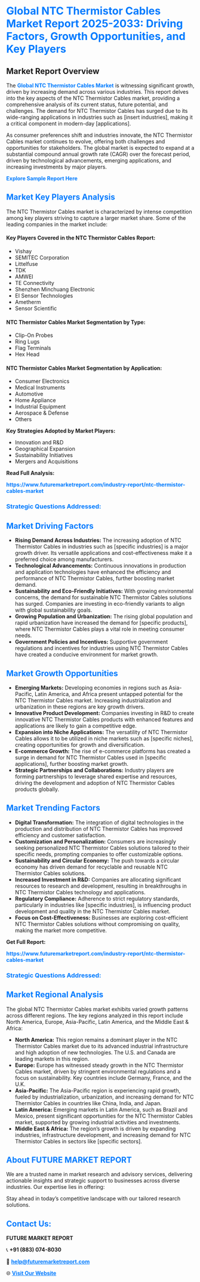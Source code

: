<h1 style="color: #007BFF;">Global NTC Thermistor Cables Market Report 2025-2033: Driving Factors, Growth Opportunities, and Key Players</h1>

<section id="overview">
<h2>Market Report Overview</h2>
<p>The <a href="https://www.futuremarketreport.com/industry-report/ntc-thermistor-cables-market" style="color: #007BFF; text-decoration: none;"><strong>Global NTC Thermistor Cables Market</strong></a> is witnessing significant growth, driven by increasing demand across various industries. This report delves into the key aspects of the NTC Thermistor Cables market, providing a comprehensive analysis of its current status, future potential, and challenges. The demand for NTC Thermistor Cables has surged due to its wide-ranging applications in industries such as [insert industries], making it a critical component in modern-day [applications].</p>
<p>As consumer preferences shift and industries innovate, the NTC Thermistor Cables market continues to evolve, offering both challenges and opportunities for stakeholders. The global market is expected to expand at a substantial compound annual growth rate (CAGR) over the forecast period, driven by technological advancements, emerging applications, and increasing investments by major players.</p>
</section>

<section id="overview">
<p><a href="https://www.futuremarketreport.com/request-sample/reportId=75914" style="color: #007BFF; text-decoration: none;"><strong>Explore Sample Report Here</strong></a></p>
</section>

<section id="key-players">
<h2 style="color: #007BFF;">Market Key Players Analysis</h2>
<p>The NTC Thermistor Cables market is characterized by intense competition among key players striving to capture a larger market share. Some of the leading companies in the market include:</p>
<h4>Key Players Covered in the NTC Thermistor Cables Report:</h4>
<ul><li>Vishay</li><li>SEMITEC Corporation</li><li>Littelfuse</li><li>TDK</li><li>AMWEI</li><li>TE Connectivity</li><li>Shenzhen Minchuang Electronic</li><li>EI Sensor Technologies</li><li>Ametherm</li><li>Sensor Scientific</li></ul>
<h4>NTC Thermistor Cables Market Segmentation by Type:</h4>
<ul><li>Clip-On Probes</li><li>Ring Lugs</li><li>Flag Terminals</li><li>Hex Head</li></ul>

<h4>NTC Thermistor Cables Market Segmentation by Application:</h4>
<ul><li>Consumer Electronics</li><li>Medical Instruments</li><li>Automotive</li><li>Home Appliance</li><li>Industrial Equipment</li><li>Aerospace &amp; Defense</li><li>Others</li></ul>
<p><strong>Key Strategies Adopted by Market Players:</strong></p>
<ul>
<li>Innovation and R&D</li>
<li>Geographical Expansion</li>
<li>Sustainability Initiatives</li>
<li>Mergers and Acquisitions</li>
</ul>
</section>

<section>
<p><strong>Read Full Analysis: </strong></p><a href="https://www.futuremarketreport.com/industry-report/ntc-thermistor-cables-market" style="color: #007BFF; text-decoration: none;"><strong>https://www.futuremarketreport.com/industry-report/ntc-thermistor-cables-market</strong></a>
<h3 style="color: #007BFF;">Strategic Questions Addressed:</h3>
</section>

<section id="driving-factors">
<h2 style="color: #007BFF;">Market Driving Factors</h2>
<ul>
<li><strong>Rising Demand Across Industries:</strong> The increasing adoption of NTC Thermistor Cables in industries such as [specific industries] is a major growth driver. Its versatile applications and cost-effectiveness make it a preferred choice among manufacturers.</li>
<li><strong>Technological Advancements:</strong> Continuous innovations in production and application technologies have enhanced the efficiency and performance of NTC Thermistor Cables, further boosting market demand.</li>
<li><strong>Sustainability and Eco-Friendly Initiatives:</strong> With growing environmental concerns, the demand for sustainable NTC Thermistor Cables solutions has surged. Companies are investing in eco-friendly variants to align with global sustainability goals.</li>
<li><strong>Growing Population and Urbanization:</strong> The rising global population and rapid urbanization have increased the demand for [specific products], where NTC Thermistor Cables plays a vital role in meeting consumer needs.</li>
<li><strong>Government Policies and Incentives:</strong> Supportive government regulations and incentives for industries using NTC Thermistor Cables have created a conducive environment for market growth.</li>
</ul>
</section>

<section id="growth-opportunities">
<h2 style="color: #007BFF;">Market Growth Opportunities</h2>
<ul>
<li><strong>Emerging Markets:</strong> Developing economies in regions such as Asia-Pacific, Latin America, and Africa present untapped potential for the NTC Thermistor Cables market. Increasing industrialization and urbanization in these regions are key growth drivers.</li>
<li><strong>Innovative Product Development:</strong> Companies investing in R&D to create innovative NTC Thermistor Cables products with enhanced features and applications are likely to gain a competitive edge.</li>
<li><strong>Expansion into Niche Applications:</strong> The versatility of NTC Thermistor Cables allows it to be utilized in niche markets such as [specific niches], creating opportunities for growth and diversification.</li>
<li><strong>E-commerce Growth:</strong> The rise of e-commerce platforms has created a surge in demand for NTC Thermistor Cables used in [specific applications], further boosting market growth.</li>
<li><strong>Strategic Partnerships and Collaborations:</strong> Industry players are forming partnerships to leverage shared expertise and resources, driving the development and adoption of NTC Thermistor Cables products globally.</li>
</ul>
</section>

<section id="trending-factors">
<h2 style="color: #007BFF;">Market Trending Factors</h2>
<ul>
<li><strong>Digital Transformation:</strong> The integration of digital technologies in the production and distribution of NTC Thermistor Cables has improved efficiency and customer satisfaction.</li>
<li><strong>Customization and Personalization:</strong> Consumers are increasingly seeking personalized NTC Thermistor Cables solutions tailored to their specific needs, prompting companies to offer customizable options.</li>
<li><strong>Sustainability and Circular Economy:</strong> The push towards a circular economy has driven demand for recyclable and reusable NTC Thermistor Cables solutions.</li>
<li><strong>Increased Investment in R&D:</strong> Companies are allocating significant resources to research and development, resulting in breakthroughs in NTC Thermistor Cables technology and applications.</li>
<li><strong>Regulatory Compliance:</strong> Adherence to strict regulatory standards, particularly in industries like [specific industries], is influencing product development and quality in the NTC Thermistor Cables market.</li>
<li><strong>Focus on Cost-Effectiveness:</strong> Businesses are exploring cost-efficient NTC Thermistor Cables solutions without compromising on quality, making the market more competitive.</li>
</ul>
</section>

<section>
<p><strong>Get Full Report: </strong></p><a href="https://www.futuremarketreport.com/industry-report/ntc-thermistor-cables-market" style="color: #007BFF; text-decoration: none;"><strong>https://www.futuremarketreport.com/industry-report/ntc-thermistor-cables-market</strong></a>
<h3 style="color: #007BFF;">Strategic Questions Addressed:</h3>
</section>


<section id="regional-analysis">
<h2 style="color: #007BFF;">Market Regional Analysis</h2>
<p>The global NTC Thermistor Cables market exhibits varied growth patterns across different regions. The key regions analyzed in this report include North America, Europe, Asia-Pacific, Latin America, and the Middle East & Africa:</p>
<ul>
<li><strong>North America:</strong> This region remains a dominant player in the NTC Thermistor Cables market due to its advanced industrial infrastructure and high adoption of new technologies. The U.S. and Canada are leading markets in this region.</li>
<li><strong>Europe:</strong> Europe has witnessed steady growth in the NTC Thermistor Cables market, driven by stringent environmental regulations and a focus on sustainability. Key countries include Germany, France, and the U.K.</li>
<li><strong>Asia-Pacific:</strong> The Asia-Pacific region is experiencing rapid growth, fueled by industrialization, urbanization, and increasing demand for NTC Thermistor Cables in countries like China, India, and Japan.</li>
<li><strong>Latin America:</strong> Emerging markets in Latin America, such as Brazil and Mexico, present significant opportunities for the NTC Thermistor Cables market, supported by growing industrial activities and investments.</li>
<li><strong>Middle East & Africa:</strong> The region’s growth is driven by expanding industries, infrastructure development, and increasing demand for NTC Thermistor Cables in sectors like [specific sectors].</li>
</ul>
</section>

<footer>
<h2 style="color: #007BFF;">About FUTURE MARKET REPORT</h2>
<p>We are a trusted name in market research and advisory services, delivering actionable insights and strategic support to businesses across diverse industries. Our expertise lies in offering:</p>

<p>Stay ahead in today’s competitive landscape with our tailored research solutions.</p>

<h2 style="color: #007BFF;">Contact Us:</h2>
<p><strong>FUTURE MARKET REPORT</strong></p>
<p>📞 <strong>+91 (883) 074-8030</strong></p>
<p>📧 <strong><a href="mailto:help@futuremarketreport.com" style="color: #007BFF;">help@futuremarketreport.com</a></strong></p>
<p>🌐 <strong><a href="https://www.futuremarketreport.com/" style="color: #007BFF;">Visit Our Website</a></strong></p>
</footer>